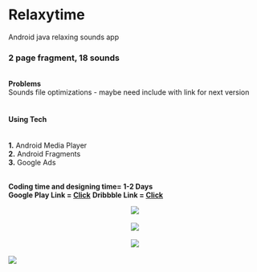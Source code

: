 # Relaxytime
Android java relaxing sounds app

<h3>2 page fragment, 18 sounds</h3><br>
<b>Problems</b><br>
Sounds file optimizations - maybe need include with link for next version
<br><br>

<h4> Using Tech </h4><br>
<b>1.</b> Android Media Player<br>
<b>2.</b> Android Fragments<br>
<b>3.</b> Google Ads<br><br>

<b>Coding time and designing time= 1-2 Days</b><br>
<b>Google Play Link = <a href="https://play.google.com/store/apps/details?id=com.prod.musicapp">Click</a></b>
<b>Dribbble Link = <a href="https://dribbble.com/shots/9161314-Relaxytime-UI-Screen-Relaxing-Sounds">Click</a></b>


<center><img src="http://ccsguvenlik.com/indir/1024500.png"/></center><br>
<center><img src="http://ccsguvenlik.com/indir/sesler-kapali.png"/></center><br>
<center><img src="http://ccsguvenlik.com/indir/sesler1-kapali.png"/></center><br>
<img src="http://ccsguvenlik.com/indir/sesler.png"/>
